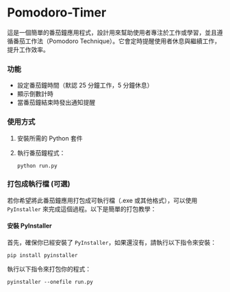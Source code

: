 # Pomodoro-Timer

這是一個簡單的番茄鐘應用程式，設計用來幫助使用者專注於工作或學習，並且遵循番茄工作法（Pomodoro Technique）。它會定時提醒使用者休息與繼續工作，提升工作效率。

### 功能

- 設定番茄鐘時間（默認 25 分鐘工作，5 分鐘休息）
- 顯示倒數計時
- 當番茄鐘結束時發出通知提醒

### 使用方式
1. 安裝所需的 Python 套件

2. 執行番茄鐘程式：
    ```
    python run.py
    ```

### 打包成執行檔 (可選)

若你希望將此番茄鐘應用打包成可執行檔（.exe 或其他格式），可以使用 `PyInstaller` 來完成這個過程。以下是簡單的打包教學：

#### 安裝 PyInstaller

首先，確保你已經安裝了 `PyInstaller`，如果還沒有，請執行以下指令來安裝：
```
pip install pyinstaller
```

執行以下指令來打包你的程式：
```
pyinstaller --onefile run.py
```
